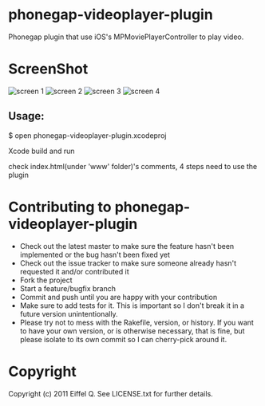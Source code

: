 phonegap-videoplayer-plugin
=======
Phonegap plugin that use iOS's MPMoviePlayerController to play video.

ScreenShot
=======
![screen 1](http://eiffelqiu.github.com/phonegap-videoplayer-plugin/1.png)
![screen 2](http://eiffelqiu.github.com/phonegap-videoplayer-plugin/2.png)
![screen 3](http://eiffelqiu.github.com/phonegap-videoplayer-plugin/3.png)
![screen 4](http://eiffelqiu.github.com/phonegap-videoplayer-plugin/4.png)

Usage:
-------

  $ open phonegap-videoplayer-plugin.xcodeproj

Xcode build and run

check index.html(under 'www' folder)'s comments, 4 steps need to use the plugin

Contributing to phonegap-videoplayer-plugin
=======
* Check out the latest master to make sure the feature hasn't been implemented or the bug hasn't been fixed yet
* Check out the issue tracker to make sure someone already hasn't requested it and/or contributed it
* Fork the project
* Start a feature/bugfix branch
* Commit and push until you are happy with your contribution
* Make sure to add tests for it. This is important so I don't break it in a future version unintentionally.
* Please try not to mess with the Rakefile, version, or history. If you want to have your own version, or is otherwise necessary, that is fine, but please isolate to its own commit so I can cherry-pick around it.

Copyright
=======
Copyright (c) 2011 Eiffel Q. See LICENSE.txt for
further details.
